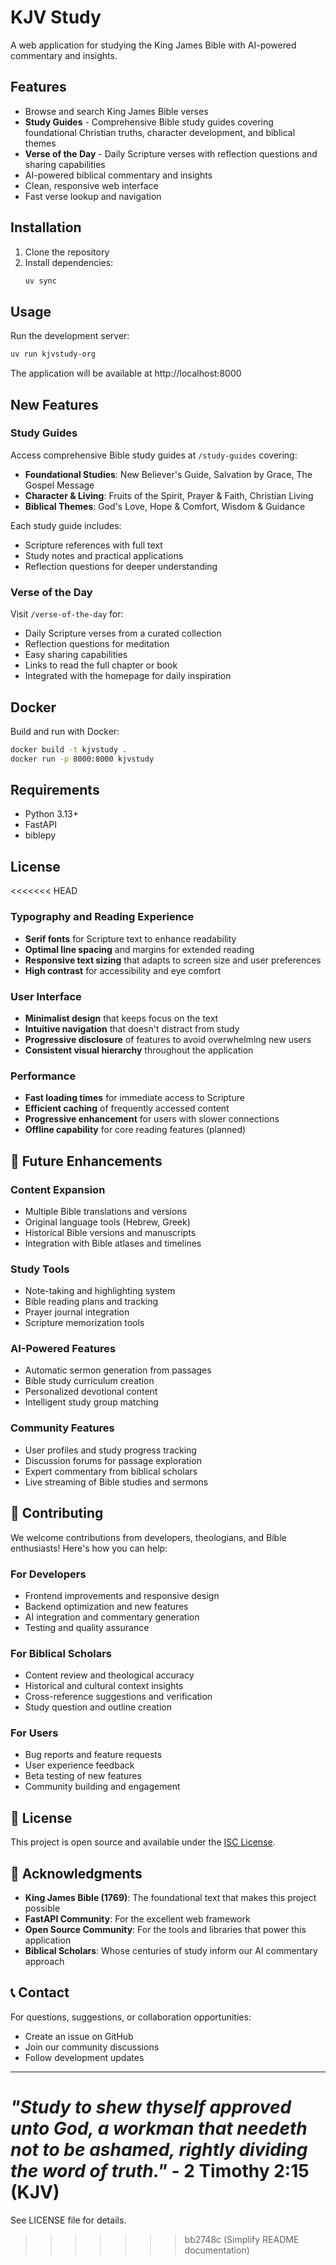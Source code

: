 # KJV Study

A web application for studying the King James Bible with AI-powered commentary and insights.

## Features

- Browse and search King James Bible verses
- **Study Guides** - Comprehensive Bible study guides covering foundational Christian truths, character development, and biblical themes
- **Verse of the Day** - Daily Scripture verses with reflection questions and sharing capabilities
- AI-powered biblical commentary and insights
- Clean, responsive web interface
- Fast verse lookup and navigation

## Installation

1. Clone the repository
2. Install dependencies:
   ```bash
   uv sync
   ```

## Usage

Run the development server:
```bash
uv run kjvstudy-org
```

The application will be available at http://localhost:8000

## New Features

### Study Guides
Access comprehensive Bible study guides at `/study-guides` covering:
- **Foundational Studies**: New Believer's Guide, Salvation by Grace, The Gospel Message
- **Character & Living**: Fruits of the Spirit, Prayer & Faith, Christian Living
- **Biblical Themes**: God's Love, Hope & Comfort, Wisdom & Guidance

Each study guide includes:
- Scripture references with full text
- Study notes and practical applications
- Reflection questions for deeper understanding

### Verse of the Day
Visit `/verse-of-the-day` for:
- Daily Scripture verses from a curated collection
- Reflection questions for meditation
- Easy sharing capabilities
- Links to read the full chapter or book
- Integrated with the homepage for daily inspiration

## Docker

Build and run with Docker:
```bash
docker build -t kjvstudy .
docker run -p 8000:8000 kjvstudy
```

## Requirements

- Python 3.13+
- FastAPI
- biblepy

## License

<<<<<<< HEAD
### Typography and Reading Experience
- **Serif fonts** for Scripture text to enhance readability
- **Optimal line spacing** and margins for extended reading
- **Responsive text sizing** that adapts to screen size and user preferences
- **High contrast** for accessibility and eye comfort

### User Interface
- **Minimalist design** that keeps focus on the text
- **Intuitive navigation** that doesn't distract from study
- **Progressive disclosure** of features to avoid overwhelming new users
- **Consistent visual hierarchy** throughout the application

### Performance
- **Fast loading times** for immediate access to Scripture
- **Efficient caching** of frequently accessed content
- **Progressive enhancement** for users with slower connections
- **Offline capability** for core reading features (planned)

## 🔮 Future Enhancements

### Content Expansion
- Multiple Bible translations and versions
- Original language tools (Hebrew, Greek)
- Historical Bible versions and manuscripts
- Integration with Bible atlases and timelines

### Study Tools
- Note-taking and highlighting system
- Bible reading plans and tracking
- Prayer journal integration
- Scripture memorization tools

### AI-Powered Features
- Automatic sermon generation from passages
- Bible study curriculum creation
- Personalized devotional content
- Intelligent study group matching

### Community Features
- User profiles and study progress tracking
- Discussion forums for passage exploration
- Expert commentary from biblical scholars
- Live streaming of Bible studies and sermons

## 🤝 Contributing

We welcome contributions from developers, theologians, and Bible enthusiasts! Here's how you can help:

### For Developers
- Frontend improvements and responsive design
- Backend optimization and new features
- AI integration and commentary generation
- Testing and quality assurance

### For Biblical Scholars
- Content review and theological accuracy
- Historical and cultural context insights
- Cross-reference suggestions and verification
- Study question and outline creation

### For Users
- Bug reports and feature requests
- User experience feedback
- Beta testing of new features
- Community building and engagement

## 📄 License

This project is open source and available under the [ISC License](LICENSE).

## 🙏 Acknowledgments

- **King James Bible (1769)**: The foundational text that makes this project possible
- **FastAPI Community**: For the excellent web framework
- **Open Source Community**: For the tools and libraries that power this application
- **Biblical Scholars**: Whose centuries of study inform our AI commentary approach

## 📞 Contact

For questions, suggestions, or collaboration opportunities:
- Create an issue on GitHub
- Join our community discussions
- Follow development updates

---

*"Study to shew thyself approved unto God, a workman that needeth not to be ashamed, rightly dividing the word of truth."* - 2 Timothy 2:15 (KJV)
=======
See LICENSE file for details.
>>>>>>> bb2748c (Simplify README documentation)
